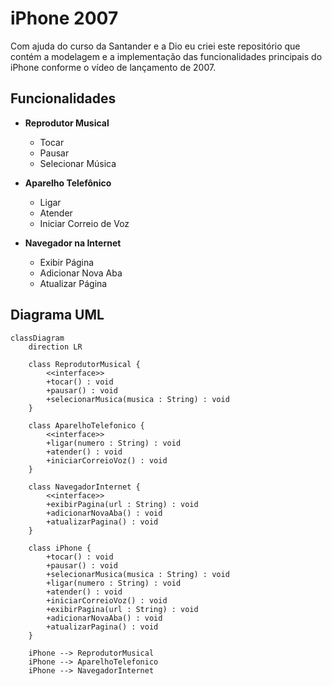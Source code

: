 # iPhone 2007

Com ajuda do curso da Santander e a Dio eu criei este repositório que contém a modelagem e a implementação das funcionalidades principais do iPhone conforme o vídeo de lançamento de 2007.

## Funcionalidades

- **Reprodutor Musical**
  - Tocar
  - Pausar
  - Selecionar Música

- **Aparelho Telefônico**
  - Ligar
  - Atender
  - Iniciar Correio de Voz

- **Navegador na Internet**
  - Exibir Página
  - Adicionar Nova Aba
  - Atualizar Página

## Diagrama UML

```mermaid
classDiagram
    direction LR
    
    class ReprodutorMusical {
        <<interface>>
        +tocar() : void
        +pausar() : void
        +selecionarMusica(musica : String) : void
    }

    class AparelhoTelefonico {
        <<interface>>
        +ligar(numero : String) : void
        +atender() : void
        +iniciarCorreioVoz() : void
    }

    class NavegadorInternet {
        <<interface>>
        +exibirPagina(url : String) : void
        +adicionarNovaAba() : void
        +atualizarPagina() : void
    }

    class iPhone {
        +tocar() : void
        +pausar() : void
        +selecionarMusica(musica : String) : void
        +ligar(numero : String) : void
        +atender() : void
        +iniciarCorreioVoz() : void
        +exibirPagina(url : String) : void
        +adicionarNovaAba() : void
        +atualizarPagina() : void
    }

    iPhone --> ReprodutorMusical
    iPhone --> AparelhoTelefonico
    iPhone --> NavegadorInternet
